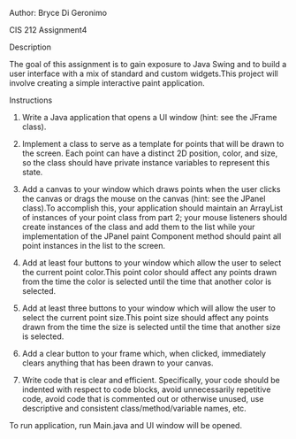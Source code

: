 Author: Bryce Di Geronimo

CIS 212 Assignment4

Description

The goal of this assignment is to gain exposure to Java Swing and to build a user interface with a mix of standard and custom widgets.This project will involve creating a simple interactive paint application.

Instructions

1. Write a Java application that opens a UI window (hint: see the JFrame class).

2. Implement a class to serve as a template for points that will be drawn to the screen.  Each point can have a distinct 2D position, color, and size, so the class should have private instance variables to represent this state.

3. Add a canvas to your window which draws points when the user clicks the canvas or drags the mouse on the canvas (hint: see the JPanel class).To accomplish this, your application should maintain an ArrayList of instances of your point class from part 2; your mouse listeners should create instances of the class and add them to the list while your implementation of the JPanel paint Component method should paint all point instances in the list to the screen.

4. Add at least four buttons to your window which allow the user to select the current point color.This point color should affect any points drawn from the time the color is selected until the time that another color is selected.

5. Add at least three buttons to your window which will allow the user to select the current point size.This point size should affect any points drawn from the time the size is selected until the time that another size is selected.

6. Add a clear button to your frame which, when clicked, immediately clears anything that has been drawn to your canvas.

7. Write code that is clear and efficient.  Specifically, your code should be indented with respect to code blocks, avoid unnecessarily repetitive code, avoid code that is commented out or otherwise unused, use descriptive and consistent class/method/variable names, etc.

To run application, run Main.java and UI window will be opened. 